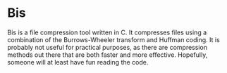 Bis
===

Bis is a file compression tool written in C. It compresses files using
a combination of the Burrows-Wheeler transform and Huffman coding.
It is probably not useful for practical purposes, as there are compression
methods out there that are both faster and more effective. Hopefully,
someone will at least have fun reading the code.
